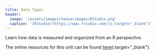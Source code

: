 ```yaml
---
title: Data Types
header:
  image: '/assets/images/teaserimages/RStudio.png'
  caption: '[RStudio](https://www.rstudio.com/){:target="_blank"}'
---
```


Learn how data is measured and organized from an R perspective.
<!--more-->


The online resources for this unit can be found [here](https://geomoer.github.io/moer-base-r/unit02/unit02-01_Intro.html){:target="_blank"}.


